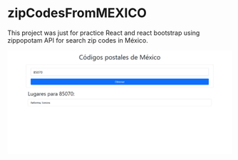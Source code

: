 # zipCodesFromMEXICO
This project was just for practice React and react bootstrap using zippopotam API for search zip codes in México.

![alt text](https://raw.githubusercontent.com/terquimocrio/zipCodesFromMexico/master/Screenshot.png)